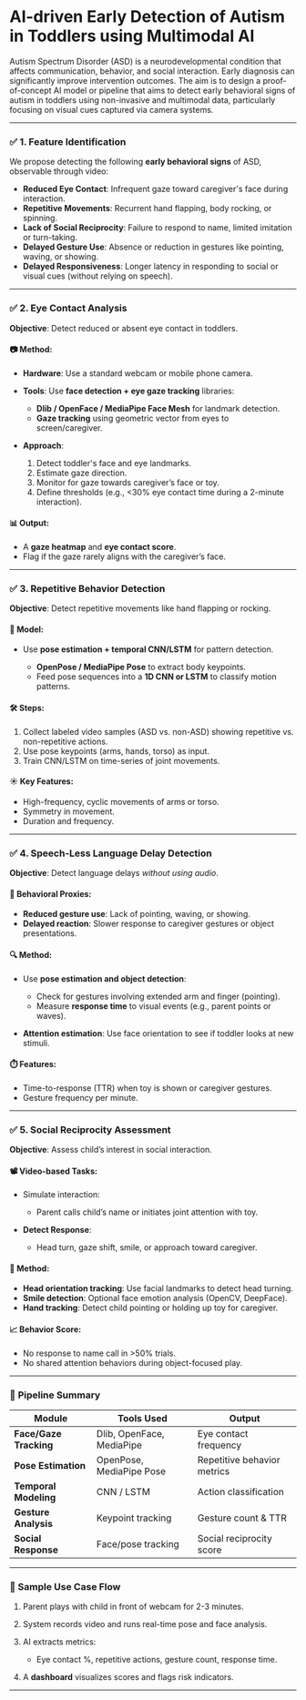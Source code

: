 # AI-driven Early Detection of Autism in Toddlers using Multimodal AI

Autism Spectrum Disorder (ASD) is a neurodevelopmental condition that affects communication, behavior, and social interaction. Early diagnosis can significantly improve intervention outcomes. The aim is to design a proof-of-concept AI model or pipeline that aims to detect early behavioral signs of autism in toddlers using non-invasive and multimodal data, particularly focusing on visual cues captured via camera systems.

---

### ✅ **1. Feature Identification**

We propose detecting the following **early behavioral signs** of ASD, observable through video:

* **Reduced Eye Contact**: Infrequent gaze toward caregiver's face during interaction.
* **Repetitive Movements**: Recurrent hand flapping, body rocking, or spinning.
* **Lack of Social Reciprocity**: Failure to respond to name, limited imitation or turn-taking.
* **Delayed Gesture Use**: Absence or reduction in gestures like pointing, waving, or showing.
* **Delayed Responsiveness**: Longer latency in responding to social or visual cues (without relying on speech).

---

### ✅ **2. Eye Contact Analysis**

**Objective**: Detect reduced or absent eye contact in toddlers.

#### 📷 **Method**:

* **Hardware**: Use a standard webcam or mobile phone camera.
* **Tools**: Use **face detection + eye gaze tracking** libraries:

  * **Dlib / OpenFace / MediaPipe Face Mesh** for landmark detection.
  * **Gaze tracking** using geometric vector from eyes to screen/caregiver.
* **Approach**:

  1. Detect toddler's face and eye landmarks.
  2. Estimate gaze direction.
  3. Monitor for gaze towards caregiver’s face or toy.
  4. Define thresholds (e.g., <30% eye contact time during a 2-minute interaction).

#### 📊 Output:

* A **gaze heatmap** and **eye contact score**.
* Flag if the gaze rarely aligns with the caregiver’s face.

---

### ✅ **3. Repetitive Behavior Detection**

**Objective**: Detect repetitive movements like hand flapping or rocking.

#### 🧠 **Model**:

* Use **pose estimation + temporal CNN/LSTM** for pattern detection.

  * **OpenPose / MediaPipe Pose** to extract body keypoints.
  * Feed pose sequences into a **1D CNN or LSTM** to classify motion patterns.

#### 🛠️ **Steps**:

1. Collect labeled video samples (ASD vs. non-ASD) showing repetitive vs. non-repetitive actions.
2. Use pose keypoints (arms, hands, torso) as input.
3. Train CNN/LSTM on time-series of joint movements.

#### ☀️ **Key Features**:

* High-frequency, cyclic movements of arms or torso.
* Symmetry in movement.
* Duration and frequency.

---

### ✅ **4. Speech-Less Language Delay Detection**

**Objective**: Detect language delays *without using audio*.

#### 🎥 **Behavioral Proxies**:

* **Reduced gesture use**: Lack of pointing, waving, or showing.
* **Delayed reaction**: Slower response to caregiver gestures or object presentations.

#### 🔍 **Method**:

* Use **pose estimation and object detection**:

  * Check for gestures involving extended arm and finger (pointing).
  * Measure **response time** to visual events (e.g., parent points or waves).
* **Attention estimation**: Use face orientation to see if toddler looks at new stimuli.

#### ⏱️ Features:

* Time-to-response (TTR) when toy is shown or caregiver gestures.
* Gesture frequency per minute.

---

### ✅ **5. Social Reciprocity Assessment**

**Objective**: Assess child’s interest in social interaction.

#### 📽️ **Video-based Tasks**:

* Simulate interaction:

  * Parent calls child’s name or initiates joint attention with toy.
* **Detect Response**:

  * Head turn, gaze shift, smile, or approach toward caregiver.

#### 🧰 **Method**:

* **Head orientation tracking**: Use facial landmarks to detect head turning.
* **Smile detection**: Optional face emotion analysis (OpenCV, DeepFace).
* **Hand tracking**: Detect child pointing or holding up toy for caregiver.

#### 📈 Behavior Score:

* No response to name call in >50% trials.
* No shared attention behaviors during object-focused play.

---

### 🔄 **Pipeline Summary**

| Module                 | Tools Used                | Output                      |
| ---------------------- | ------------------------- | --------------------------- |
| **Face/Gaze Tracking** | Dlib, OpenFace, MediaPipe | Eye contact frequency       |
| **Pose Estimation**    | OpenPose, MediaPipe Pose  | Repetitive behavior metrics |
| **Temporal Modeling**  | CNN / LSTM                | Action classification       |
| **Gesture Analysis**   | Keypoint tracking         | Gesture count & TTR         |
| **Social Response**    | Face/pose tracking        | Social reciprocity score    |

---

### 🧪 Sample Use Case Flow

1. Parent plays with child in front of webcam for 2-3 minutes.
2. System records video and runs real-time pose and face analysis.
3. AI extracts metrics:

   * Eye contact %, repetitive actions, gesture count, response time.
4. A **dashboard** visualizes scores and flags risk indicators.

---
